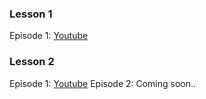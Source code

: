 ### Lesson 1
Episode 1: [Youtube](https://youtu.be/-6ljwnpd3yg)

### Lesson 2
Episode 1: [Youtube](https://youtu.be/-6ljwnpd3yg)
Episode 2: Coming soon..